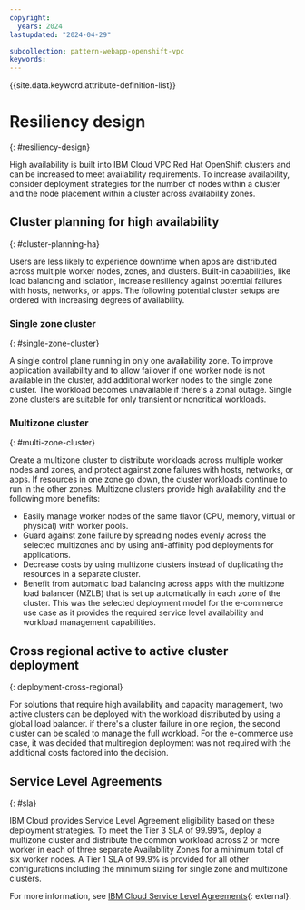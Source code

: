```yaml
---
copyright:
  years: 2024
lastupdated: "2024-04-29"

subcollection: pattern-webapp-openshift-vpc
keywords:
---
```

{{site.data.keyword.attribute-definition-list}}

# Resiliency design
{: #resiliency-design}

High availability is built into IBM Cloud VPC Red Hat OpenShift clusters and can be increased to meet availability requirements. To increase availability, consider deployment strategies for the number of nodes within a cluster and the node placement within a cluster across availability zones.

## Cluster planning for high availability
{: #cluster-planning-ha}

Users are less likely to experience downtime when apps are distributed across multiple worker nodes, zones, and clusters. Built-in capabilities, like load balancing and isolation, increase resiliency against potential failures with hosts, networks, or apps. The following potential cluster setups are ordered with increasing degrees of availability.

### Single zone cluster
{: #single-zone-cluster}

A single control plane running in only one availability zone. To improve application availability and to allow failover if one worker node is not available in the cluster, add additional worker nodes to the single zone cluster. The workload becomes unavailable if there's a zonal outage. Single zone clusters are suitable for only transient or noncritical workloads.

### Multizone cluster
{: #multi-zone-cluster}

Create a multizone cluster to distribute workloads across multiple worker nodes and zones, and protect against zone failures with hosts, networks, or apps. If resources in one zone go down, the cluster workloads continue to run in the other zones. Multizone clusters provide high availability and the following more benefits:

- Easily manage worker nodes of the same flavor (CPU, memory, virtual or physical) with worker pools.
- Guard against zone failure by spreading nodes evenly across the selected multizones and by using anti-affinity pod deployments for applications.
- Decrease costs by using multizone clusters instead of duplicating the resources in a separate cluster.
- Benefit from automatic load balancing across apps with the multizone load balancer (MZLB) that is set up automatically in each zone of the cluster. This was the selected deployment model for the e-commerce use case as it provides the required service level availability and workload management capabilities.

## Cross regional active to active cluster deployment
{: deployment-cross-regional}

For solutions that require high availability and capacity management, two active clusters can be deployed with the workload distributed by using a global load balancer. 
if there's a cluster failure in one region, the second cluster can be scaled to manage the full workload. For the e-commerce use case, it was decided that multiregion deployment was not required with the additional costs factored into the decision.

## Service Level Agreements
{: #sla}

IBM Cloud provides Service Level Agreement eligibility based on these deployment strategies. To meet the Tier 3 SLA of 99.99%, deploy a multizone cluster and distribute the common workload across 2 or more worker in each of three separate Availability Zones for a minimum total of six worker nodes. A Tier 1 SLA of 99.9% is provided for all other configurations including the minimum sizing for single zone and multizone clusters.

For more information, see [IBM Cloud Service Level Agreements](https://www.ibm.com/support/customer/csol/terms/?id=i126-9268&lc=en#detail-document){: external}.
